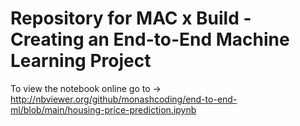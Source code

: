 # Repository for MAC x Build - Creating an End-to-End Machine Learning Project

To view the notebook online go to -> http://nbviewer.org/github/monashcoding/end-to-end-ml/blob/main/housing-price-prediction.ipynb

